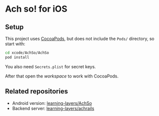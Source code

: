 Ach so! for iOS
===============

## Setup

This project uses [CocoaPods][cocoapods], but does not include the `Pods/` directory, so start with:

```bash
cd xcode/AchSo/AchSo
pod install
```

You also need `Secrets.plist` for secret keys.

After that open the _workspace_ to work with CocoaPods.

## Related repositories

- Android version: [learning-layers/AchSo](https://github.com/learning-layers/achso)
- Backend server: [learning-layers/achrails](https://github.com/learning-layers/achrails)

[cocoapods]: https://cocoapods.org

